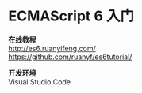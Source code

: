 # ECMAScript 6 入门

**在线教程** \
http://es6.ruanyifeng.com/ \
https://github.com/ruanyf/es6tutorial/

**开发环境** \
Visual Studio Code